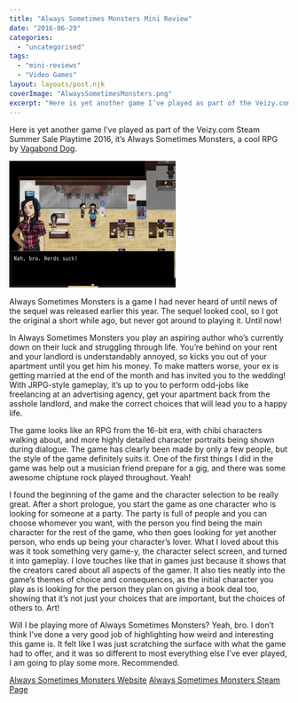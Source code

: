 ```yaml
---
title: "Always Sometimes Monsters Mini Review"
date: "2016-06-29"
categories: 
  - "uncategorised"
tags: 
  - "mini-reviews"
  - "Video Games"
layout: layouts/post.njk
coverImage: "AlwaysSometimesMonsters.png"
excerpt: "Here is yet another game I’ve played as part of the Veizy.com Steam Summer Sale Playtime 2016, it’s Always Sometimes Monsters, a cool RPG by Vagabond Dog."
---
```

Here is yet another game I’ve played as part of the Veizy.com Steam Summer Sale Playtime 2016, it’s Always Sometimes Monsters, a cool RPG by [Vagabond Dog](http://www.vagabonddog.com/).

![Always Sometimes Monsters gameplay](images/AlwaysSometimesMonsters-300x228.png "Yeah bro, fuck them nerds")

Always Sometimes Monsters is a game I had never heard of until news of the sequel was released earlier this year. The sequel looked cool, so I got the original a short while ago, but never got around to playing it. Until now!

In Always Sometimes Monsters you play an aspiring author who’s currently down on their luck and struggling through life. You’re behind on your rent and your landlord is understandably annoyed, so kicks you out of your apartment until you get him his money. To make matters worse, your ex is getting married at the end of the month and has invited you to the wedding! With JRPG-style gameplay, it’s up to you to perform odd-jobs like freelancing at an advertising agency, get your apartment back from the asshole landlord, and make the correct choices that will lead you to a happy life.

The game looks like an RPG from the 16-bit era, with chibi characters walking about, and more highly detailed character portraits being shown during dialogue. The game has clearly been made by only a few people, but the style of the game definitely suits it. One of the first things I did in the game was help out a musician friend prepare for a gig, and there was some awesome chiptune rock played throughout. Yeah!

I found the beginning of the game and the character selection to be really great. After a short prologue, you start the game as one character who is looking for someone at a party. The party is full of people and you can choose whomever you want, with the person you find being the main character for the rest of the game, who then goes looking for yet another person, who ends up being your character’s lover. What I loved about this was it took something very game-y, the character select screen, and turned it into gameplay. I love touches like that in games just because it shows that the creators cared about all aspects of the gamer. It also ties neatly into the game’s themes of choice and consequences, as the initial character you play as is looking for the person they plan on giving a book deal too, showing that it’s not just your choices that are important, but the choices of others to. Art!

Will I be playing more of Always Sometimes Monsters? Yeah, bro. I don’t think I’ve done a very good job of highlighting how weird and interesting this game is. It felt like I was just scratching the surface with what the game had to offer, and it was so different to most everything else I’ve ever played, I am going to play some more. Recommended.

[Always Sometimes Monsters Website](http://www.vagabonddog.com/asm/) [Always Sometimes Monsters Steam Page](http://store.steampowered.com/app/274310/Always_Sometimes_Monsters/)
